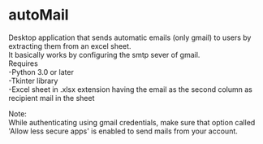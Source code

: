 # autoMail
Desktop application that sends automatic emails (only gmail) to users by extracting them from an excel sheet. <br />
It basically works by configuring the smtp sever of gmail. <br />
Requires <br />
-Python 3.0 or later <br />
-Tkinter library <br />
-Excel sheet in .xlsx extension having the email as the second column as recipient mail in the sheet <br />

Note: <br />
While authenticating using gmail credentials, make sure that option called 'Allow less secure apps' is enabled to send mails from your account.
